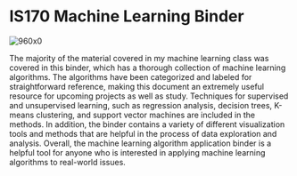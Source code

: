 # IS170 Machine Learning Binder
![960x0](https://user-images.githubusercontent.com/78052803/234129275-64f49de0-87d7-4a27-accd-185f1cc8adfb.jpg)

The majority of the material covered in my machine learning class was covered in this binder, which has a thorough collection of machine learning algorithms. The algorithms have been categorized and labeled for straightforward reference, making this document an extremely useful resource for upcoming projects as well as study. Techniques for supervised and unsupervised learning, such as regression analysis, decision trees, K-means clustering, and support vector machines are included in the methods. In addition, the binder contains a variety of different visualization tools and methods that are helpful in the process of data exploration and analysis. Overall, the machine learning algorithm application binder is a helpful tool for anyone who is interested in applying machine learning algorithms to real-world issues.
